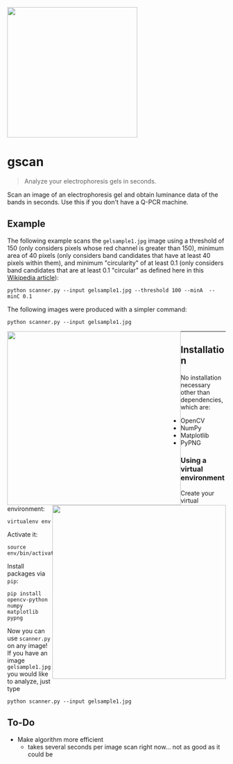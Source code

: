 <img src="https://imgur.com/ClAtuZ9.png" width="300">

# gscan

> Analyze your electrophoresis gels in seconds.

Scan an image of an electrophoresis gel and obtain luminance data of the bands in seconds. Use this if you don't have a Q-PCR machine.

## Example

The following example scans the `gelsample1.jpg` image using a threshold of 150 (only considers pixels whose red channel is greater than 150), minimum area of 40 pixels (only considers band candidates that have at least 40 pixels within them), and minimum "circularity" of at least 0.1 (only considers band candidates that are at least 0.1 "circular" as defined here in this [Wikipedia article](https://en.wikipedia.org/wiki/Shape_factor_(image_analysis_and_microscopy)#Circularity)):
```shell
python scanner.py --input gelsample1.jpg --threshold 100 --minA  --minC 0.1
```

The following images were produced with a simpler command:
```shell
python scanner.py --input gelsample1.jpg
```

<div class="imgc">
    <p>
    <img src="https://imgur.com/5kkxs2T.png" width=400px style="float:left;">
    <img src="https://imgur.com/pDoXRYj.png" width=400px style="float:right;">
</div>

---

## Installation

No installation necessary other than dependencies, which are:
- OpenCV
- NumPy
- Matplotlib
- PyPNG

### Using a virtual environment

Create your virtual environment:
```shell
virtualenv env
```
Activate it:
```shell
source env/bin/activate
```
Install packages via `pip`:
```shell
pip install opencv-python numpy matplotlib pypng
```
Now you can use `scanner.py` on any image! If you have an image `gelsample1.jpg` you would like to analyze, just type
```shell
python scanner.py --input gelsample1.jpg
```

## To-Do

- Make algorithm more efficient
    - takes several seconds per image scan right now... not as good as it could be
